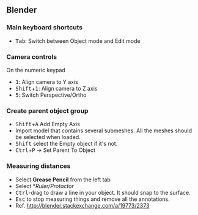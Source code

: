 Blender
-------

### Main keyboard shortcuts ###
* <kbd>Tab</kbd>: Switch between Object mode and Edit mode

### Camera controls ###
On the numeric keypad
* <kbd>1</kbd>: Align camera to Y axis
* <kbd>Shift</kbd>+<kbd>1</kbd>: Align camera to Z axis
* <kbd>5</kbd>: Switch Perspective/Ortho

### Create parent object group ###
* <kbd>Shift</kbd>+<kbd>A</kbd> Add Empty Axis
* Import model that contains several submeshes. All the meshes should be selected when loaded.
* <kbd>Shift</kbd> select the Empty object if it's not.
* <kbd>Ctrl</kbd>+<kbd>P</kbd> → Set Parent To Object

### Measuring distances ###
* Select **Grease Pencil** from the left tab
* Select **Ruler/Protactor* 
* <kbd>Ctrl</kbd>-drag to draw a line in your object. It should snap to the surface.
* <kbd>Esc</kbd> to stop measuring things and remove all the annotations.
* Ref. http://blender.stackexchange.com/a/19773/2373
